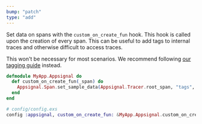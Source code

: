 ```yaml
---
bump: "patch"
type: "add"
---
```


Set data on spans with the `custom_on_create_fun` hook. This hook is called upon the creation of every span. This can be useful to add tags to internal traces and otherwise difficult to access traces.

This won't be necessary for most scenarios. We recommend following [our tagging guide](https://docs.appsignal.com/guides/custom-data/tagging-request.html#elixir) instead.

```elixir
defmodule MyApp.Appsignal do
  def custom_on_create_fun(_span) do
    Appsignal.Span.set_sample_data(Appsignal.Tracer.root_span, "tags", %{"locale": "en"})
  end
end
```

```elixir
# config/config.exs
config :appsignal, custom_on_create_fun: &MyApp.Appsignal.custom_on_create_fun/1
```
